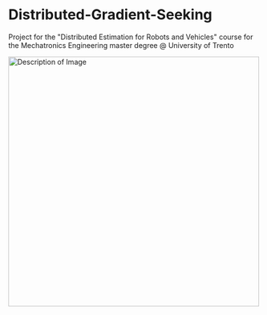 # Distributed-Gradient-Seeking
Project for the "Distributed Estimation for Robots and Vehicles" course for the Mechatronics Engineering master degree @ University of Trento

<img src="/images/unicycle_robot_gradient_descent.gif" alt="Description of Image" width="500"/>